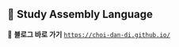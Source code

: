 ## 🐹 Study Assembly Language

📎 **블로그 바로 가기**
[`https://choi-dan-di.github.io/`](https://choi-dan-di.github.io/)
